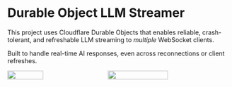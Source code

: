 # Durable Object LLM Streamer

This project uses Cloudflare Durable Objects that enables reliable, crash-tolerant, and refreshable LLM streaming to *multiple* WebSocket clients.

Built to handle real-time AI responses, even across reconnections or client refreshes.

<div style="display: flex; gap: 25px; align-items: flex-start;">
  <img src="https://github.com/user-attachments/assets/05a659cc-59ce-4f68-ab14-161c9b4f6d4a" width="40%" />
  <img src="https://github.com/user-attachments/assets/f2c6a19a-9874-46bb-b5b3-597572593509" width="52%" />
</div>

